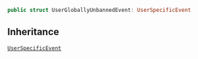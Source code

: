 
``` swift
public struct UserGloballyUnbannedEvent: UserSpecificEvent 
```

## Inheritance

[`UserSpecificEvent`](UserSpecificEvent)
